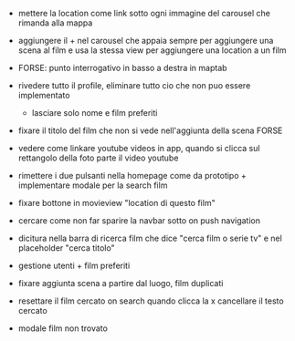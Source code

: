

- mettere la location come link sotto ogni immagine del carousel che rimanda alla mappa
- aggiungere il + nel carousel che appaia sempre per aggiungere una scena al film e usa la stessa view per aggiungere una location a un film
- FORSE: punto interrogativo in basso a destra in maptab
- rivedere tutto il profile, eliminare tutto cio che non puo essere implementato
    - lasciare solo nome e film preferiti
- fixare il titolo del film che non si vede nell'aggiunta della scena FORSE




- vedere come linkare youtube videos in app, quando si clicca sul rettangolo della foto parte il video youtube
- rimettere i due pulsanti nella homepage come da prototipo + implementare modale per la search film
- fixare bottone in movieview "location di questo film"
- cercare come non far sparire la navbar sotto on push navigation
- dicitura nella barra di ricerca film che dice "cerca film o serie tv" e nel placeholder "cerca titolo"
- gestione utenti + film preferiti
- fixare aggiunta scena a partire dal luogo, film duplicati
- resettare il film cercato on search quando clicca la x cancellare il testo cercato

- modale film non trovato
